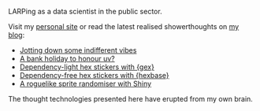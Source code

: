 LARPing as a data scientist in the public sector.

Visit my [personal site](https://www.matt-dray.com/) or read the latest realised showerthoughts on [my blog](https://www.rostrum.blog/):

<!-- BLOG-POST-LIST:START -->
- [Jotting down some indifferent vibes](https://www.rostrum.blog/posts/2025-08-25-jot/index.html)
- [A bank holiday to honour uv?](https://www.rostrum.blog/posts/2025-08-11-uv-standalone/index.html)
- [Dependency-light hex stickers with {gex}](https://www.rostrum.blog/posts/2025-02-25-gex/index.html)
- [Dependency-free hex stickers with {hexbase}](https://www.rostrum.blog/posts/2025-01-31-hexbase/index.html)
- [A roguelike sprite randomiser with Shiny](https://www.rostrum.blog/posts/2024-12-15-sprite-builder/index.html)
<!-- BLOG-POST-LIST:END -->

The thought technologies presented here have erupted from my own brain.
